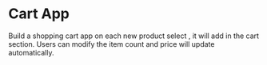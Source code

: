 # Cart App

Build a shopping cart app on each new product select , it will
add in the cart section. Users can modify the item count and price will
update automatically.